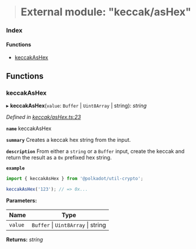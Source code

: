 > # External module: "keccak/asHex"

### Index

#### Functions

* [keccakAsHex](_keccak_ashex_.md#keccakashex)

## Functions

###  keccakAsHex

▸ **keccakAsHex**(`value`: `Buffer` | `Uint8Array` | string): *string*

*Defined in [keccak/asHex.ts:23](https://github.com/polkadot-js/common/blob/fcdec01/packages/util-crypto/src/keccak/asHex.ts#L23)*

**`name`** keccakAsHex

**`summary`** Creates a keccak hex string from the input.

**`description`** 
From either a `string` or a `Buffer` input, create the keccak and return the result as a `0x` prefixed hex string.

**`example`** 
<BR>

```javascript
import { keccakAsHex } from '@polkadot/util-crypto';

keccakAsHex('123'); // => 0x...
```

**Parameters:**

Name | Type |
------ | ------ |
`value` | `Buffer` \| `Uint8Array` \| string |

**Returns:** *string*
